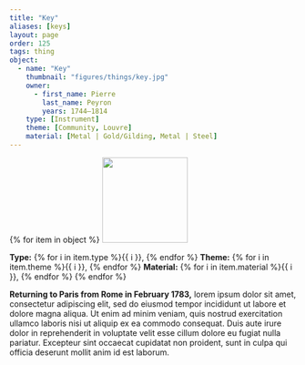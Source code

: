 ```yaml
---
title: "Key"
aliases: [keys]
layout: page
order: 125
tags: thing
object:
  - name: "Key"
    thumbnail: "figures/things/key.jpg"
    owner:
      - first_name: Pierre
        last_name: Peyron
        years: 1744–1814
    type: [Instrument]
    theme: [Community, Louvre]
    material: [Metal | Gold/Gilding, Metal | Steel]
---
```


{% for item in object %}
<img src="/_assets/images/{{ item.thumbnail }}" width="150"/>

**Type:** {% for i in item.type %}{{ i }}, {% endfor %}
**Theme:** {% for i in item.theme %}{{ i }}, {% endfor %}
**Material:** {% for i in item.material %}{{ i }}, {% endfor %}
{% endfor %}

**Returning to Paris from Rome in February 1783,** lorem ipsum dolor sit amet, consectetur adipiscing elit, sed do eiusmod tempor incididunt ut labore et dolore magna aliqua. Ut enim ad minim veniam, quis nostrud exercitation ullamco laboris nisi ut aliquip ex ea commodo consequat. Duis aute irure dolor in reprehenderit in voluptate velit esse cillum dolore eu fugiat nulla pariatur. Excepteur sint occaecat cupidatat non proident, sunt in culpa qui officia deserunt mollit anim id est laborum.